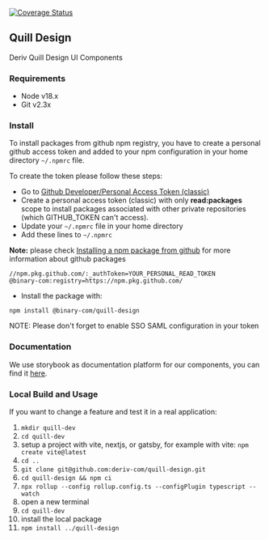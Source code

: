 [![Coverage Status](https://coveralls.io/repos/github/deriv-com/quill-design/badge.svg?branch=main)](https://coveralls.io/github/deriv-com/quill-design?branch=main)

## Quill Design

Deriv Quill Design UI Components

### Requirements

- Node v18.x
- Git v2.3x

### Install

To install packages from github npm registry, you have to create a personal github access token and added to your npm configuration in your home directory `~/.npmrc` file.

To create the token please follow these steps:

- Go to [Github Developer/Personal Access Token (classic)](https://github.com/settings/tokens)
- Create a personal access token (classic) with only **read:packages** scope to install packages associated with other private repositories (which GITHUB_TOKEN can't access).
- Update your `~/.npmrc` file in your home directory
- Add these lines to `~/.npmrc`

**Note:** please check [Installing a npm package from github](https://docs.github.com/en/packages/working-with-a-github-packages-registry/working-with-the-npm-registry#installing-a-package) for more information about github packages

```
//npm.pkg.github.com/:_authToken=YOUR_PERSONAL_READ_TOKEN
@binary-com:registry=https://npm.pkg.github.com/
```

- Install the package with:

```
npm install @binary-com/quill-design
```

NOTE: Please don't forget to enable SSO SAML configuration in your token

### Documentation

We use storybook as documentation platform for our components, you can find it [here](https://quill-design.pages.dev/).

### Local Build and Usage
If you want to change a feature and test it in a real application: 
1. `mkdir quill-dev`
2. `cd quill-dev`
3. setup a project with vite, nextjs, or gatsby, for example with vite: `npm create vite@latest`
4. `cd ..`
5. `git clone git@github.com:deriv-com/quill-design.git`
6. `cd quill-design && npm ci`
7. `npx rollup --config rollup.config.ts --configPlugin typescript --watch`
8. open a new terminal
9. `cd quill-dev`
10. install the local package
11. `npm install ../quill-design`

